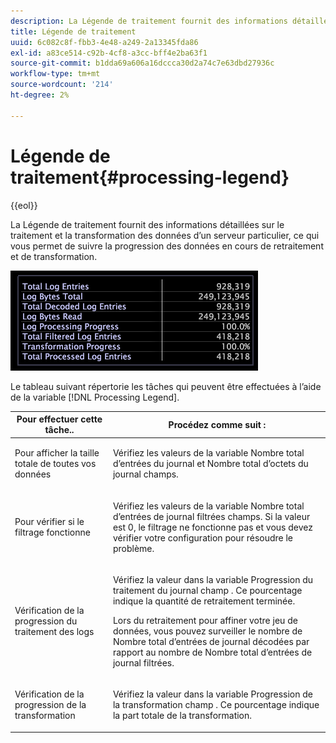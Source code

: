 ```yaml
---
description: La Légende de traitement fournit des informations détaillées sur le traitement et la transformation des données d’un serveur particulier, ce qui vous permet de suivre la progression des données en cours de retraitement et de transformation.
title: Légende de traitement
uuid: 6c082c8f-fbb3-4e48-a249-2a13345fda86
exl-id: a83ce514-c92b-4cf8-a3cc-bff4e2ba63f1
source-git-commit: b1dda69a606a16dccca30d2a74c7e63dbd27936c
workflow-type: tm+mt
source-wordcount: '214'
ht-degree: 2%

---
```


# Légende de traitement{#processing-legend}

{{eol}}

La Légende de traitement fournit des informations détaillées sur le traitement et la transformation des données d’un serveur particulier, ce qui vous permet de suivre la progression des données en cours de retraitement et de transformation.

![](assets/vis_ProcessingLegend.png)

Le tableau suivant répertorie les tâches qui peuvent être effectuées à l’aide de la variable [!DNL Processing Legend].

<table id="table_6149250C44B14C44A3CB1CEF68B280C6"> 
 <thead> 
  <tr> 
   <th colname="col1" class="entry"> Pour effectuer cette tâche.. </th> 
   <th colname="col2" class="entry"> Procédez comme suit : </th> 
  </tr> 
 </thead>
 <tbody> 
  <tr> 
   <td colname="col1"> <p>Pour afficher la taille totale de toutes vos données </p> </td> 
   <td colname="col2"> <p>Vérifiez les valeurs de la variable <span class="wintitle"> Nombre total d’entrées du journal</span> et <span class="wintitle"> Nombre total d’octets du journal</span> champs. </p> </td> 
  </tr> 
  <tr> 
   <td colname="col1"> <p>Pour vérifier si le filtrage fonctionne </p> </td> 
   <td colname="col2"> <p>Vérifiez les valeurs de la variable <span class="wintitle"> Nombre total d’entrées de journal filtrées</span> champs. Si la valeur est 0, le filtrage ne fonctionne pas et vous devez vérifier votre configuration pour résoudre le problème. </p> </td> 
  </tr> 
  <tr> 
   <td colname="col1"> <p>Vérification de la progression du traitement des logs </p> </td> 
   <td colname="col2"> <p>Vérifiez la valeur dans la variable <span class="wintitle"> Progression du traitement du journal</span> champ . Ce pourcentage indique la quantité de retraitement terminée. </p> <p>Lors du retraitement pour affiner votre jeu de données, vous pouvez surveiller le nombre de <span class="wintitle"> Nombre total d’entrées de journal décodées</span> par rapport au nombre de <span class="wintitle"> Nombre total d’entrées de journal filtrées</span>. </p> </td> 
  </tr> 
  <tr> 
   <td colname="col1"> <p>Vérification de la progression de la transformation </p> </td> 
   <td colname="col2"> <p>Vérifiez la valeur dans la variable <span class="wintitle"> Progression de la transformation</span> champ . Ce pourcentage indique la part totale de la transformation. </p> </td> 
  </tr> 
 </tbody> 
</table>
